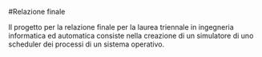 #Relazione finale

Il progetto per la relazione finale per la laurea triennale in ingegneria informatica ed automatica
consiste nella creazione di un simulatore di uno scheduler dei processi di un sistema operativo.
